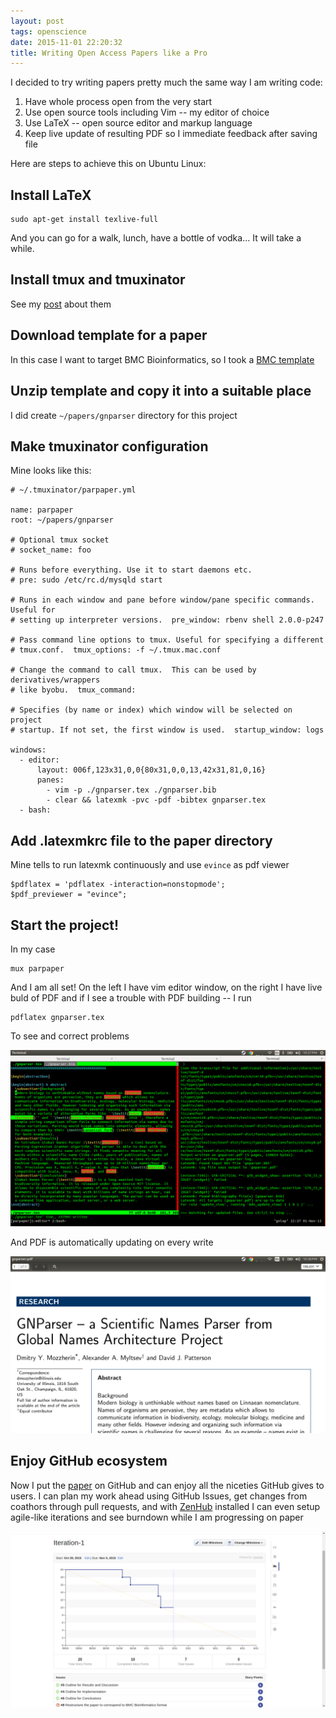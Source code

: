 ```yaml
---
layout: post
tags: openscience
date: 2015-11-01 22:20:32
title: Writing Open Access Papers like a Pro
---
```


I decided to try writing papers pretty much the same way I am writing code:

1. Have whole process open from the very start
2. Use open source tools including Vim -- my editor of choice
3. Use LaTeX -- open source editor and markup language
4. Keep live update of resulting PDF so I immediate feedback after saving file

Here are steps to achieve this on Ubuntu Linux:

Install LaTeX
-------------

```
sudo apt-get install texlive-full
```

And you can go for a walk, lunch, have a bottle of vodka... It will take a
while.

Install tmux and tmuxinator
---------------------------

See my [post] about them

Download template for a paper
-----------------------------

In this case I want to target BMC Bioinformatics, so I took a [BMC template]

Unzip template and copy it into a suitable place
------------------------------------------------

I did create `~/papers/gnparser` directory for this project

Make tmuxinator configuration
-----------------------------

Mine looks like this:

```
# ~/.tmuxinator/parpaper.yml

name: parpaper
root: ~/papers/gnparser

# Optional tmux socket
# socket_name: foo

# Runs before everything. Use it to start daemons etc.
# pre: sudo /etc/rc.d/mysqld start

# Runs in each window and pane before window/pane specific commands. Useful for
# setting up interpreter versions.  pre_window: rbenv shell 2.0.0-p247

# Pass command line options to tmux. Useful for specifying a different
# tmux.conf.  tmux_options: -f ~/.tmux.mac.conf

# Change the command to call tmux.  This can be used by derivatives/wrappers
# like byobu.  tmux_command:

# Specifies (by name or index) which window will be selected on project
# startup. If not set, the first window is used.  startup_window: logs

windows:
  - editor:
      layout: 006f,123x31,0,0{80x31,0,0,13,42x31,81,0,16}
      panes:
        - vim -p ./gnparser.tex ./gnparser.bib
        - clear && latexmk -pvc -pdf -bibtex gnparser.tex
  - bash:
```

Add .latexmkrc file to the paper directory
---------------------------------------

Mine tells to run latexmk continuously and use `evince` as pdf viewer

```
$pdflatex = 'pdflatex -interaction=nonstopmode';
$pdf_previewer = "evince";
```

Start the project!
------------------

In my case

```
mux parpaper
```

And I am all set!  On the left I have vim editor window, on the right I have
live buld of PDF and if I see a trouble with PDF building -- I run

```
pdflatex gnparser.tex
```

To see and correct problems

![LaTeX on VIM][split-screen]

And PDF is automatically updating on every write


![latexmk makes pdf][latexmk]

Enjoy GitHub ecosystem
----------------------

Now I put the [paper] on GitHub and can enjoy all the niceties GitHub gives to
users. I can plan my work ahead using GitHub Issues, get changes from coathors
through pull requests, and with [ZenHub][zenhub] installed I can even setup
agile-like iterations and see burndown while I am progressing on  paper

![Burndown][burndown]


[post]: /2015/05/21/tmux.html
[BMC template]: http://media.biomedcentral.com/content/production/bmc_article-tex.zip
[split-screen]: /img/latex-vim.png
[latexmk]: /img/latexmk.png
[paper]: https://github.com/gnpapers/gnparser
[burndown]: /img/burndown.png
[zenhub]: https://www.zenhub.io/
